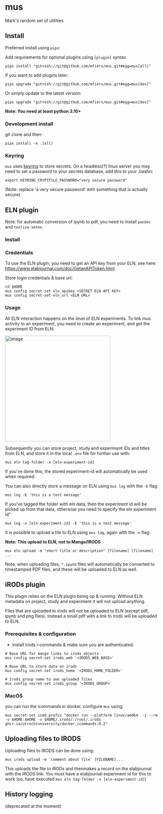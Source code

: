 # mus

Mark's random set of utilities

## Install

Preferred install using `pipx`:

Add requirements for optional plugins using `[plugin]` syntax

```
pipx install "git+ssh://git@github.com/mfiers/mus.git#egg=mus[all]"
```

If you want to add plugins later:

```
pipx upgrade "git+ssh://git@github.com/mfiers/mus.git#egg=mus[dev]"
```

Or simply update to the latest version:

```
pipx upgrade "git+ssh://git@github.com/mfiers/mus.git#egg=mus[dev]"
```

**Note: You need at least python 3.10+**


### Development install

git clone and then:

```
pipx install -e .[all]
```

### Keyring

`mus` uses [keyring](https://github.com/jaraco/keyring) to store secrets. On a headless(?) linux server you may need to set a password to your secrets database, add this to your .bashrc

```
export KEYRING_CRYPTFILE_PASSWORD="very secure password"
```

(Note: replace 'a very secure password' with something that is actually secure)

## ELN plugin

Note: for automatic conversion of ipynb to pdf, you need to install `pandoc` and `texlive-xetex`.

### Install

### Credentials

To use the ELN plugin, you need to get an API key from your ELN, see here: https://www.elabjournal.com/doc/GetanAPIToken.html

Store login credentials & base url:
```
cd $HOME
mus config secret-set eln_apikey <SECRET ELN API KEY>
mus config secret-set eln_url <ELN_URL>
```


### Usage

All ELN interaction happens on the level of ELN experiments. To link mus activity to an experiment, you need to create an experiment, and get the experiment ID from ELN:

<img width="346" alt="image" src="https://github.com/user-attachments/assets/c46887f0-3d8e-469e-bd12-af97c8b5c27b">

Subsequently you can store project, study and experiment IDs and titles from ELN, and store it in the local `.env` file for further use with:

```
mus eln tag-folder -x [eln-experiment-id]
```

If you've done this, the stored experiment-id will automatically be used when required.

You can also directly store a message on ELN using `mus log` with the `-E` flag:

```
mus log -E 'this is a test message'
```

If you've tagged the folder with eln data, then the experiment id will be picked up from that data, otherwise you need to specify the eln experiment id"

```
mus log -x [eln-experiment-id] -E 'this is a test message'
```

It is possible to upload a file to ELN using `mus tag`, again with the `-e` flag:

**Note: This upload to ELN, not to Mango/IRODS**

```
mus eln upload -m "short title or description" [filename] [filename] ...
```

Note, when uploading files, `*.ipynb` files will automatically be converted to timestamped PDF files, and these will be uploaded to ELN as well.

## iRODs plugin

This plugin relies on the ELN plugin being up & running. Without ELN metadata on project, study and experiment it will not upload anything.

Files that are uploaded to irods will not be uploaded to ELN (except pdf, ipynb and png files). Instead a small pdf with a link to irods will be uploaded to ELN.

### Prerequisites & configuration

- Install Irods i-commands & make sure you are authenticated.

```
# Base URL for mango links to irods objects
mus config secret-set irods_web '<IRODS_WEB_BASE>'

# Base URL to store data on irods
mus config secret-set irods_home '<IRODS_HOME_FOLDER>'

# Irods group name to own uploaded files
mus config secret-set irods_group '<IRODS_GROUP>'

```

### MacOS

you can run the icommands in docker, configure `mus` using:

```
mus secret-set icmd_prefix "docker run --platform linux/amd64  -i --rm -v $HOME:$HOME -v $HOME/.irods/:/root/.irods ghcr.io/utrechtuniversity/docker_icommands:0.2"
```

## Uploading files to IRODS

Uploading files to IRODS can be done using:

```
mus irods upload -m 'comment about file' [FILENAME]...
```

This uploads the file to iRODs and thenmakes a record on the elabjournal with the iRODS link. You must have a elabjournal experiment id for this to work (so, have executed `mus eln tag-folder -x [eln-experiment-id]`)


## History logging

(deprecated at the moment)

